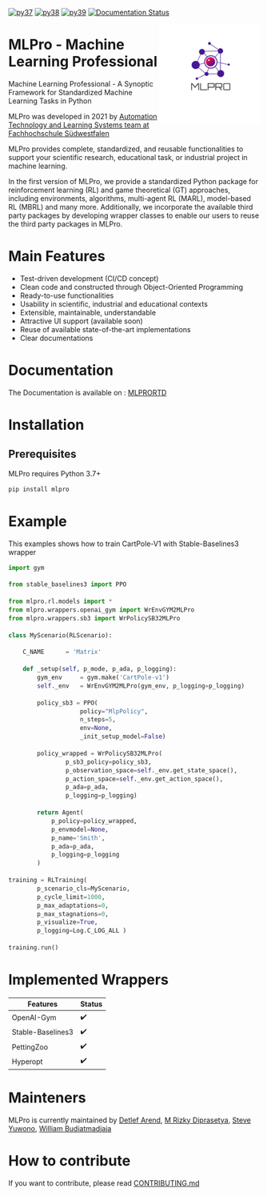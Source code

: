[![py37](https://github.com/fhswf/MLPro/actions/workflows/python37.yml/badge.svg)](https://github.com/fhswf/MLPro/actions/workflows/python37.yml)
[![py38](https://github.com/fhswf/MLPro/actions/workflows/python38.yml/badge.svg)](https://github.com/fhswf/MLPro/actions/workflows/python38.yml)
[![py39](https://github.com/fhswf/MLPro/actions/workflows/python39.yml/badge.svg)](https://github.com/fhswf/MLPro/actions/workflows/python39.yml)
[![Documentation Status](https://readthedocs.org/projects/mlpro/badge/?version=latest)](https://mlpro.readthedocs.io/en/latest/?badge=latest)

<img src="doc/\logo/original/logo.png" align="right" width="40%"/>

# MLPro - Machine Learning Professional
Machine Learning Professional - A Synoptic Framework for Standardized Machine Learning Tasks in Python

MLPro was developed in 2021 by [Automation Technology and Learning Systems team at Fachhochschule Südwestfalen](https://www.fh-swf.de/de/forschung___transfer_4/labore_3/labs/labor_fuer_automatisierungstechnik__soest_1/standardseite_57.php)

MLPro provides complete, standardized, and reusable functionalities to support your scientific research, educational task, or industrial project in machine learning.

In the first version of MLPro, we provide a standardized Python package for reinforcement learning (RL) and game theoretical (GT) approaches, including environments, algorithms, multi-agent RL (MARL), model-based RL (MBRL) and many more. Additionally, we incorporate the available third party packages by developing wrapper classes to enable our users to reuse the third party packages in MLPro.

# Main Features

-   Test-driven development (CI/CD concept)
-   Clean code and constructed through Object-Oriented Programming
-   Ready-to-use functionalities
-   Usability in scientific, industrial and educational contexts
-   Extensible, maintainable, understandable
-   Attractive UI support (available soon)
-   Reuse of available state-of-the-art implementations
-   Clear documentations

# Documentation

The Documentation is available on : [MLPRORTD](https://www.google.com)

# Installation

## Prerequisites
MLPro requires Python 3.7+

```bash
pip install mlpro
```

# Example
This examples shows how to train CartPole-V1 with Stable-Baselines3 wrapper

```python
import gym

from stable_baselines3 import PPO

from mlpro.rl.models import *
from mlpro.wrappers.openai_gym import WrEnvGYM2MLPro
from mlpro.wrappers.sb3 import WrPolicySB32MLPro

class MyScenario(RLScenario):

    C_NAME      = 'Matrix'

    def _setup(self, p_mode, p_ada, p_logging):
        gym_env     = gym.make('CartPole-v1')
        self._env   = WrEnvGYM2MLPro(gym_env, p_logging=p_logging) 

        policy_sb3 = PPO(
                    policy="MlpPolicy",
                    n_steps=5, 
                    env=None,
                    _init_setup_model=False)

        policy_wrapped = WrPolicySB32MLPro(
                p_sb3_policy=policy_sb3, 
                p_observation_space=self._env.get_state_space(),
                p_action_space=self._env.get_action_space(),
                p_ada=p_ada,
                p_logging=p_logging)
        
        return Agent(
            p_policy=policy_wrapped,   
            p_envmodel=None,
            p_name='Smith',
            p_ada=p_ada,
            p_logging=p_logging
        )

training = RLTraining(
        p_scenario_cls=MyScenario,
        p_cycle_limit=1000,
        p_max_adaptations=0,
        p_max_stagnations=0,
        p_visualize=True,
        p_logging=Log.C_LOG_ALL )

training.run()
```

# Implemented Wrappers

| **Features**                | **Status** |
| --------------------------- | ----------------------|
| OpenAI-Gym | :heavy_check_mark: |
| Stable-Baselines3               | :heavy_check_mark: |
| PettingZoo         | :heavy_check_mark: |
| Hyperopt             | :heavy_check_mark: |

# Mainteners
MLPro is currently maintained by [Detlef Arend](https://github.com/detlefarend), [M Rizky Diprasetya](https://github.com/rizkydiprasetya), [Steve Yuwono](https://github.com/steveyuwono), [William Budiatmadjaja](https://github.com/budiatmadjajaWill)

# How to contribute
If you want to contribute, please read [CONTRIBUTING.md](https://github.com/fhswf/MLPro/blob/master/CONTRIBUTING.md)